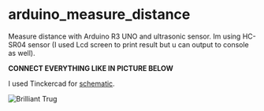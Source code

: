 # arduino_measure_distance

Measure distance with Arduino R3 UNO and ultrasonic sensor. Im using HC-SR04 sensor (I used Lcd screen to print result but u can output to console as well).

**CONNECT EVERYTHING LIKE IN PICTURE BELOW**

I used Tinckercad for [schematic](https://www.tinkercad.com/things/cfAMkji1bnY-brilliant-trug?sharecode=jxZwDh-E5necUAItv_tKNS_knxrh1T55x7G8Z_LUYE4).

![Brilliant Trug](https://github.com/Yodakole1/arduino_measure_distance/assets/119262845/4b7780fd-18df-4fc5-ad12-500db5d26ef7)
